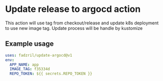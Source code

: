 # Update release to argocd action

This action will use tag from checkout/release and update k8s deployment to use new image tag. Update process will be handle by kustomize

## Example usage

```yaml
uses: fadzril/update-argocd@v1
env:
  APP_NAME: app
  IMAGE_TAG: f35334d
  REPO_TOKEN: ${{ secrets.REPO_TOKEN }}
```
